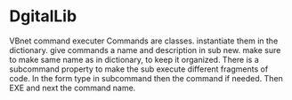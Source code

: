 # DgitalLib
VBnet command executer
Commands are classes. instantiate them in the dictionary.
give commands a name and description in sub new.
make sure to make same name as in dictionary, to keep it organized.
There is a subcommand property to make the sub execute different
fragments of code.
In the form type in subcommand then the command if needed.
Then EXE and next the command name.
